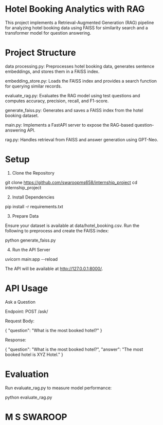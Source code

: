 # Hotel Booking Analytics with RAG

This project implements a Retrieval-Augmented Generation (RAG) pipeline for analyzing hotel booking data using FAISS for similarity search and a transformer model for question answering.

# Project Structure

data processing.py: Preprocesses hotel booking data, generates sentence embeddings, and stores them in a FAISS index.

embedding_store.py: Loads the FAISS index and provides a search function for querying similar records.

evaluate_rag.py: Evaluates the RAG model using test questions and computes accuracy, precision, recall, and F1-score.

generate_faiss.py: Generates and saves a FAISS index from the hotel booking dataset.

main.py: Implements a FastAPI server to expose the RAG-based question-answering API.

rag.py: Handles retrieval from FAISS and answer generation using GPT-Neo.

# Setup

1. Clone the Repository

git clone https://github.com/swaroopms658/internship_project
cd internship_project

2. Install Dependencies

pip install -r requirements.txt

3. Prepare Data

Ensure your dataset is available at data/hotel_booking.csv. Run the following to preprocess and create the FAISS index:

python generate_faiss.py

4. Run the API Server

uvicorn main:app --reload

The API will be available at http://127.0.0.1:8000/.

# API Usage

Ask a Question

Endpoint: POST /ask/

Request Body:

{
  "question": "What is the most booked hotel?"
}

Response:

{
  "question": "What is the most booked hotel?",
  "answer": "The most booked hotel is XYZ Hotel."
}

# Evaluation

Run evaluate_rag.py to measure model performance:

python evaluate_rag.py

# M S SWAROOP

